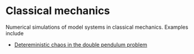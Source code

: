 # Classical mechanics
Numerical simulations of model systems in classical mechanics. Examples include

* [Detereministic chaos in the double pendulum problem](https://nbviewer.org/github/rajeshrinet/classical-mechanics/blob/main/ex4-pendulums.ipynb)
